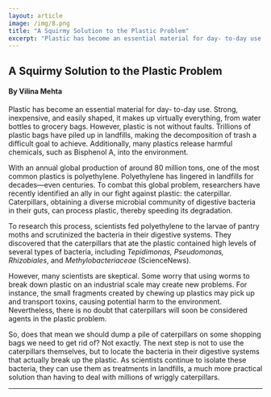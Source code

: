 ```yaml
---
layout: article
image: /img/8.png
title: "A Squirmy Solution to the Plastic Problem"
excerpt: "Plastic has become an essential material for day- to-day use. Strong, inexpensive, and easily shaped, it makes up virtually everything, from water bottles to grocery bags. However, plastic is not without faults."
---
```


<h2>A Squirmy Solution to the Plastic Problem</h2>
<h4>By Vilina Mehta</h4>

Plastic has become an essential material for day- to-day use. Strong, inexpensive, and easily shaped, it makes up virtually everything, from water bottles to grocery bags. However, plastic is not without faults. Trillions of plastic bags have piled up in landfills, making the decomposition of trash a difficult goal to achieve. Additionally, many plastics release harmful chemicals, such as Bisphenol A, into the environment.

With an annual global production of around 80 million tons, one of the most common plastics is polyethylene. Polyethylene has lingered in landfills for decades—even centuries. To combat this global problem, researchers have recently identified an ally in our fight against plastic: the caterpillar. Caterpillars, obtaining a diverse microbial community of digestive bacteria in their guts, can process plastic, thereby speeding its degradation.

To research this process, scientists fed polyethylene to the larvae of pantry moths and scrutinized the bacteria in their digestive systems. They discovered that the caterpillars that ate the plastic contained high levels of several types of bacteria, including <em>Tepidimonas, Pseudomonas, Rhizobiales</em>, and <em>Methylobacteriaceae</em> (ScienceNews).

However, many scientists are skeptical. Some worry that using worms to break down plastic on an industrial scale may create new problems. For instance, the small fragments created by chewing up plastics may pick up and transport toxins, causing potential harm to the environment. Nevertheless, there is no doubt that caterpillars will soon be considered agents in the plastic problem.

So, does that mean we should dump a pile of caterpillars on some shopping bags we need to get rid of? Not exactly. The next step is not to use the caterpillars themselves, but to locate the bacteria in their digestive systems that actually break up the plastic. As scientists continue to isolate these bacteria, they can use them as treatments in landfills, a much more practical solution than having to deal with millions of wriggly caterpillars.

<hr style="border-color:#7D7D7D;height:0.5px;">
